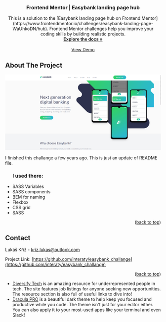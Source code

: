 <a name="readme-top"></a>

<!-- PROJECT LOGO -->
<br />
<div align="center">
  
<h3 align="center">Frontend Mentor | Easybank landing page hub</h3>

  <p align="center">
   This is a solution to the [Easybank landing page hub on Frontend Mentor](https://www.frontendmentor.io/challenges/easybank-landing-page-WaUhkoDN/hub). Frontend Mentor challenges help you improve your coding skills by building realistic projects. 
    <br />
    <a href="https://github.com/interaty/easybank_challange"><strong>Explore the docs »</strong></a>
    <br />
    <br />
    <a href="https://unruffled-galileo-8ff52c.netlify.app/">View Demo</a>
  </p>
</div>

<!-- ABOUT THE PROJECT -->

## About The Project

[![Product Name Screen Shot][product-screenshot]](https://unruffled-galileo-8ff52c.netlify.app/)

I finished this challange a few years ago. This is just an update of README file.

<ul>
<h3>I used there:</h3>
<li>SASS Variables</li>
<li>SASS components</li>
<li>BEM for naming</li>
<li>Flexbox</li>
<li>CSS grid</li>
<li>SASS</li>
</ul>

<p align="right">(<a href="#readme-top">back to top</a>)</p>

<!-- CONTACT -->

## Contact

Lukáš Kříž - kriz.lukas@outlook.com

Project Link: [https://github.com/interaty/easybank_challange](https://github.com/interaty/easybank_challange)

<p align="right">(<a href="#readme-top">back to top</a>)</p>

<!-- MARKDOWN LINKS & IMAGES -->
<!-- https://www.markdownguide.org/basic-syntax/#reference-style-links -->

[contributors-shield]: https://img.shields.io/github/contributors/github_username/repo_name.svg?style=for-the-badge
[contributors-url]: https://github.com/github_username/repo_name/graphs/contributors
[forks-shield]: https://img.shields.io/github/forks/github_username/repo_name.svg?style=for-the-badge
[forks-url]: https://github.com/github_username/repo_name/network/members
[stars-shield]: https://img.shields.io/github/stars/github_username/repo_name.svg?style=for-the-badge
[stars-url]: https://github.com/github_username/repo_name/stargazers
[issues-shield]: https://img.shields.io/github/issues/github_username/repo_name.svg?style=for-the-badge
[issues-url]: https://github.com/github_username/repo_name/issues
[license-shield]: https://img.shields.io/github/license/github_username/repo_name.svg?style=for-the-badge
[license-url]: https://github.com/github_username/repo_name/blob/master/LICENSE.txt
[linkedin-shield]: https://img.shields.io/badge/-LinkedIn-black.svg?style=for-the-badge&logo=linkedin&colorB=555
[linkedin-url]: https://linkedin.com/in/linkedin_username
[product-screenshot]: /solution_screens/desktop.png
[Next.js]: https://img.shields.io/badge/next.js-000000?style=for-the-badge&logo=nextdotjs&logoColor=white
[Next-url]: https://nextjs.org/
[React.js]: https://img.shields.io/badge/React-20232A?style=for-the-badge&logo=react&logoColor=61DAFB
[React-url]: https://reactjs.org/
[Vue.js]: https://img.shields.io/badge/Vue.js-35495E?style=for-the-badge&logo=vuedotjs&logoColor=4FC08D
[Vue-url]: https://vuejs.org/
[Angular.io]: https://img.shields.io/badge/Angular-DD0031?style=for-the-badge&logo=angular&logoColor=white
[Angular-url]: https://angular.io/
[Svelte.dev]: https://img.shields.io/badge/Svelte-4A4A55?style=for-the-badge&logo=svelte&logoColor=FF3E00
[Svelte-url]: https://svelte.dev/
[Laravel.com]: https://img.shields.io/badge/Laravel-FF2D20?style=for-the-badge&logo=laravel&logoColor=white
[Laravel-url]: https://laravel.com
[Bootstrap.com]: https://img.shields.io/badge/Bootstrap-563D7C?style=for-the-badge&logo=bootstrap&logoColor=white
[Bootstrap-url]: https://getbootstrap.com
[JQuery.com]: https://img.shields.io/badge/jQuery-0769AD?style=for-the-badge&logo=jquery&logoColor=white
[JQuery-url]: https://jquery.com

- [Diversify Tech](https://bit.ly/fem-diversify-tech) is an amazing resource for underrepresented people in tech. The site features job listings for anyone seeking new opportunities. The resource section is also full of useful links to dive into!
- [Dracula PRO](https://bit.ly/fem-dracula) is a beautiful dark theme to help keep you focused and productive while you code. The theme isn't just for your editor either. You can also apply it to your most-used apps like your terminal and even Slack!
